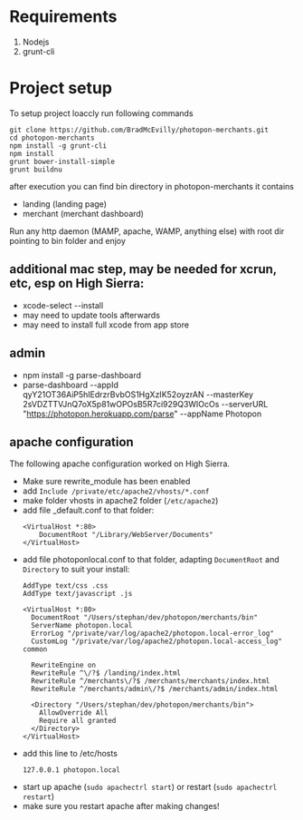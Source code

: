 # Requirements
1. Nodejs
2. grunt-cli


# Project setup

To setup project loaccly run following commands 

    git clone https://github.com/BradMcEvilly/photopon-merchants.git
    cd photopon-merchants
    npm install -g grunt-cli
    npm install
    grunt bower-install-simple
    grunt buildnu
    
after execution you can find bin directory in photopon-merchants it contains
- landing (landing page)
- merchant (merchant dashboard)


Run any http daemon (MAMP, apache, WAMP, anything else) with root dir pointing to bin folder and enjoy

## additional mac step, may be needed for xcrun, etc, esp on High Sierra:

* xcode-select --install
* may need to update tools afterwards
* may need to install full xcode from app store

## admin

* npm install -g parse-dashboard
* parse-dashboard --appId qyY21OT36AiP5hIEdrzrBvbOS1HgXzIK52oyzrAN --masterKey 2sVDZTTVJnQ7oX5p81wOPOsB5R7ci929Q3WIOcOs --serverURL "https://photopon.herokuapp.com/parse" --appName Photopon

## apache configuration

The following apache configuration worked on High Sierra.
* Make sure rewrite_module has been enabled
* add `Include /private/etc/apache2/vhosts/*.conf`
* make folder vhosts in apache2 folder (`/etc/apache2`)
* add file _default.conf to that folder:
  ```
  <VirtualHost *:80>
      DocumentRoot "/Library/WebServer/Documents"
  </VirtualHost>
  ```
* add file photoponlocal.conf to that folder, adapting `DocumentRoot` and `Directory` to suit your install:
  ```
  AddType text/css .css
  AddType text/javascript .js

  <VirtualHost *:80>
    DocumentRoot "/Users/stephan/dev/photopon/merchants/bin"
    ServerName photopon.local
    ErrorLog "/private/var/log/apache2/photopon.local-error_log"
    CustomLog "/private/var/log/apache2/photopon.local-access_log" common

    RewriteEngine on
    RewriteRule ^\/?$ /landing/index.html
    RewriteRule ^/merchants\/?$ /merchants/merchants/index.html
    RewriteRule ^/merchants/admin\/?$ /merchants/admin/index.html

    <Directory "/Users/stephan/dev/photopon/merchants/bin">
      AllowOverride All
      Require all granted
    </Directory>
  </VirtualHost>
  ```
* add this line to /etc/hosts
  ```
  127.0.0.1 photopon.local
  ```
* start up apache (`sudo apachectrl start`) or restart (`sudo apachectrl restart`)
* make sure you restart apache after making changes!